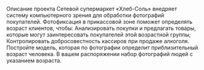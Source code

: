 
Описание проекта
Сетевой супермаркет «Хлеб-Соль» внедряет систему компьютерного зрения для обработки фотографий покупателей. Фотофиксация в прикассовой зоне поможет определять возраст клиентов, чтобы:
Анализировать покупки и предлагать товары, которые могут заинтересовать покупателей этой возрастной группы;
Контролировать добросовестность кассиров при продаже алкоголя.
Постройте модель, которая по фотографии определит приблизительный возраст человека. В вашем распоряжении набор фотографий людей с указанием возраста.